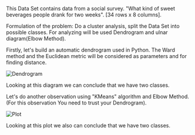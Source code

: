 This Data Set contains data from a social survey. "What kind of sweet beverages people drank for two weeks". 
[34 rows x 8 columns].

Formulation of the problem: Do a cluster analysis, split the Data Set into possible classes. For analyzing will be used Dendrogram and ulnar diagram(Elbow Method).

Firstly, let's build an automatic dendrogram used in Python. The Ward method and the Euclidean metric will be considered as parameters and for finding distance.

![Dendrogram](https://user-images.githubusercontent.com/47052805/56167257-6139c600-5fe0-11e9-813d-61f38a7a7846.png)

Looking at this diagram we can conclude that we have two classes.

Let's do another observation using "KMeans" algorithm and Elbow Method.(For this observation You need to trust your Dendrogram).

![Plot](https://user-images.githubusercontent.com/47052805/56168175-0786cb00-5fe3-11e9-8864-39026338e9f3.png)

Looking at this plot we also can conclude that we have two classes.



